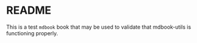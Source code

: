 # README

This is a test `mdbook` book that may be used to validate that mdbook-utils is functioning properly.
